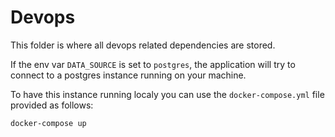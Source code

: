 # Devops

This folder is where all devops related dependencies are stored.

If the env var `DATA_SOURCE` is set to `postgres`, the application will try to connect to a postgres instance running on your machine.

To have this instance running localy you can use the `docker-compose.yml` file provided as follows:

```
docker-compose up
```

